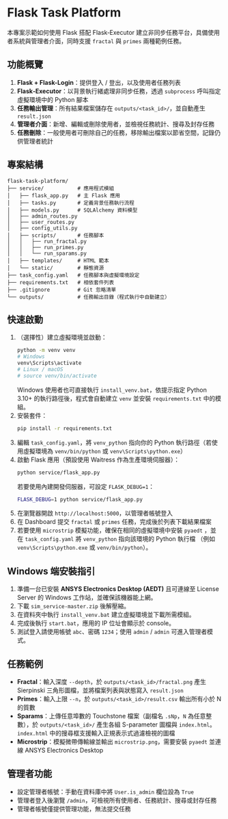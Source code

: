 # Flask Task Platform

本專案示範如何使用 Flask 搭配 Flask‑Executor 建立非同步任務平台，具備使用者系統與管理者介面，同時支援 `fractal` 與 `primes` 兩種範例任務。

## 功能概覽
1. **Flask + Flask-Login**：提供登入 / 登出，以及使用者任務列表
2. **Flask‑Executor**：以背景執行緒處理非同步任務，透過 `subprocess` 呼叫指定虛擬環境中的 Python 腳本
3. **任務輸出管理**：所有結果檔案儲存在 `outputs/<task_id>/`，並自動產生 `result.json`
4. **管理者介面**：新增、編輯或刪除使用者，並檢視任務統計、搜尋及封存任務
5. **任務刪除**：一般使用者可刪除自己的任務，移除輸出檔案以節省空間，記錄仍供管理者統計

## 專案結構
```
flask-task-platform/
├── service/           # 應用程式模組
│   ├── flask_app.py   # 主 Flask 應用
│   ├── tasks.py       # 定義背景任務執行流程
│   ├── models.py      # SQLAlchemy 資料模型
│   ├── admin_routes.py
│   ├── user_routes.py
│   ├── config_utils.py
│   ├── scripts/       # 任務腳本
│   │   ├── run_fractal.py
│   │   ├── run_primes.py
│   │   └── run_sparams.py
│   ├── templates/     # HTML 範本
│   └── static/        # 靜態資源
├── task_config.yaml   # 任務腳本與虛擬環境設定
├── requirements.txt   # 相依套件列表
├── .gitignore         # Git 忽略清單
└── outputs/           # 任務輸出目錄（程式執行中自動建立）
```

## 快速啟動
1. （選擇性）建立虛擬環境並啟動：
   ```bash
   python -m venv venv
   # Windows
   venv\Scripts\activate
   # Linux / macOS
   # source venv/bin/activate
   ```
   Windows 使用者也可直接執行 `install_venv.bat`，依提示指定 Python 3.10+
   的執行路徑後，程式會自動建立 `venv` 並安裝 `requirements.txt` 中的模組。
2. 安裝套件：
   ```bash
   pip install -r requirements.txt
   ```
3. 編輯 `task_config.yaml`，將 `venv_python` 指向你的 Python 執行路徑（若使用虛擬環境為 `venv/bin/python` 或 `venv\Scripts\python.exe`）
4. 啟動 Flask 應用（預設使用 Waitress 作為生產環境伺服器）：
   ```bash
   python service/flask_app.py
   ```
   若要使用內建開發伺服器，可設定 `FLASK_DEBUG=1`：
   ```bash
   FLASK_DEBUG=1 python service/flask_app.py
   ```
5. 在瀏覽器開啟 `http://localhost:5000`，以管理者帳號登入
6. 在 Dashboard 提交 `fractal` 或 `primes` 任務，完成後於列表下載結果檔案
7. 若要使用 `microstrip` 模擬功能，確保在相同的虛擬環境中安裝 `pyaedt`
   ，並在 `task_config.yaml` 將 `venv_python` 指向該環境的 Python 執行檔
   （例如 `venv\Scripts\python.exe` 或 `venv/bin/python`）。

## Windows 端安裝指引
1. 準備一台已安裝 **ANSYS Electronics Desktop (AEDT)** 且可連線至 License Server 的 Windows 工作站，並確保該機器能上網。
2. 下載 `sim_service-master.zip` 後解壓縮。
3. 在資料夾中執行 `install_venv.bat` 建立虛擬環境並下載所需模組。
4. 完成後執行 `start.bat`，應用的 IP 位址會顯示於 console。
5. 測試登入請使用帳號 `abc`、密碼 `1234`；使用 `admin` / `admin` 可進入管理者模式。

## 任務範例
- **Fractal**：輸入深度 `--depth`，於 `outputs/<task_id>/fractal.png` 產生 Sierpinski 三角形圖檔，並將檔案列表與狀態寫入 `result.json`
- **Primes**：輸入上限 `--n`，於 `outputs/<task_id>/result.csv` 輸出所有小於 N 的質數
- **Sparams**：上傳任意埠數的 Touchstone 檔案（副檔名 `.sNp`，`N` 為任意整數），於 `outputs/<task_id>/` 產生各組 S-parameter 圖檔與 `index.html`。`index.html` 中的搜尋框支援輸入正規表示式過濾檢視的圖檔
- **Microstrip**：模擬微帶傳輸線並輸出 `microstrip.png`，需要安裝 `pyaedt` 並連線 ANSYS Electronics Desktop

## 管理者功能
- 設定管理者帳號：手動在資料庫中將 `User.is_admin` 欄位設為 `True`
- 管理者登入後瀏覽 `/admin`，可檢視所有使用者、任務統計、搜尋或封存任務
- 管理者帳號僅提供管理功能，無法提交任務
